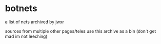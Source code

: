 # botnets

a list of nets archived by jwxr

sources from multiple other pages/teles use this archive as a bin
(don't get mad im not leeching)